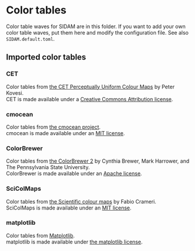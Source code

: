 # Color tables

Color table waves for SIDAM are in this folder. If you want to add
your own color table waves, put them here and modify the configuration file.
See also `SIDAM.default.toml`.

## Imported color tables

### CET
Color tables from [the CET Perceptually Uniform Colour Maps](https://peterkovesi.com/projects/colourmaps/) by Peter Kovesi.  
CET is made available under a [Creative Commons Attribution license](https://creativecommons.org/licenses/by/4.0/).

### cmocean
Color tables from [the cmocean project](https://matplotlib.org/cmocean/).  
cmocean is made available under an [MIT license](https://github.com/matplotlib/cmocean/blob/master/LICENSE.txt).


### ColorBrewer
Color tables from [the ColorBrewer 2](https://colorbrewer2.org/) by Cynthia Brewer, Mark Harrower, and The Pennsylvania State University.  
ColorBrewer is made available under an [Apache license](https://colorbrewer2.org/export/LICENSE.txt).


### SciColMaps
Color tables from [the Scientific colour maps](https://doi.org/10.5281/zenodo.4491293) by Fabio Crameri.  
SciColMaps is made available under an [MIT license](https://opensource.org/licenses/MIT).

### matplotlib
Color tables from [Matplotlib](https://matplotlib.org/stable/index.html).  
matplotlib is made available under [the matplotlib license](https://matplotlib.org/stable/users/license.html).

